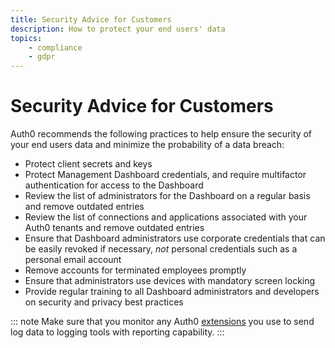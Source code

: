 ```yaml
---
title: Security Advice for Customers
description: How to protect your end users' data
topics:
    - compliance
    - gdpr
---
```

# Security Advice for Customers

Auth0 recommends the following practices to help ensure the security of your end users data and minimize the probability of a data breach:

* Protect client secrets and keys
* Protect Management Dashboard credentials, and require multifactor authentication for access to the Dashboard
* Review the list of administrators for the Dashboard on a regular basis and remove outdated entries
* Review the list of connections and applications associated with your Auth0 tenants and remove outdated entries
* Ensure that Dashboard administrators use corporate credentials that can be easily revoked if necessary, *not* personal credentials such as a personal email account
* Remove accounts for terminated employees promptly
* Ensure that administrators use devices with mandatory screen locking
* Provide regular training to all Dashboard administrators and developers on security and privacy best practices

::: note
Make sure that you monitor any Auth0 [extensions](/extensions#export-auth0-logs-to-an-external-service) you use to send log data to logging tools with reporting capability.
:::